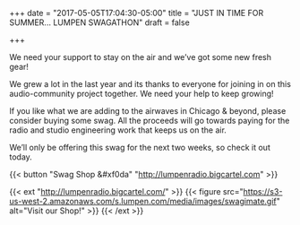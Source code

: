 +++
date = "2017-05-05T17:04:30-05:00"
title = "JUST IN TIME FOR SUMMER... LUMPEN SWAGATHON"
draft = false

+++

We need your support to stay on the air and we’ve got some new fresh gear!

We grew a lot in the last year and its thanks to everyone for joining in on this audio-community project together. We need your help to keep growing!

If you like what we are adding to the airwaves in Chicago & beyond, please consider buying some swag. All the proceeds will go towards paying for the radio and studio engineering work that keeps us on the air.

We’ll only be offering this swag for the next two weeks, so check it out today.

{{< button "Swag Shop &#xf0da" "http://lumpenradio.bigcartel.com" >}}

{{< ext "http://lumpenradio.bigcartel.com/" >}}
  {{< figure src="https://s3-us-west-2.amazonaws.com/s.lumpen.com/media/images/swagimate.gif" alt="Visit our Shop!" >}}
{{< /ext >}}
